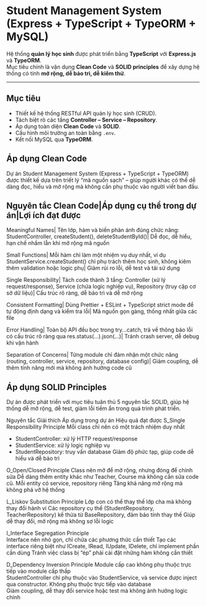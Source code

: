 # Student Management System (Express + TypeScript + TypeORM + MySQL)

Hệ thống **quản lý học sinh** được phát triển bằng **TypeScript** với **Express.js** và **TypeORM**.  
Mục tiêu chính là vận dụng **Clean Code** và **SOLID principles** để xây dựng hệ thống có tính **mở rộng, dễ bảo trì, dễ kiểm thử**.

---

## Mục tiêu
- Thiết kế hệ thống RESTful API quản lý học sinh (CRUD).
- Tách biệt rõ các tầng **Controller – Service – Repository**.
- Áp dụng toàn diện **Clean Code** và **SOLID**.
- Cấu hình môi trường an toàn bằng `.env`.
- Kết nối MySQL qua **TypeORM**.

## Áp dụng Clean Code

Dự án Student Management System (Express + TypeScript + TypeORM) được thiết kế dựa trên triết lý “mã nguồn sạch” – giúp người khác có thể dễ dàng đọc, hiểu và mở rộng mà không cần phụ thuộc vào người viết ban đầu.

## Nguyên tắc Clean Code|Áp dụng cụ thể trong dự án|Lợi ích đạt được
Meaningful Names| Tên lớp, hàm và biến phản ánh đúng chức năng: StudentController, createStudent(), deleteStudentById()| Dễ đọc, dễ hiểu, hạn chế nhầm lẫn khi mở rộng mã nguồn

Small Functions| Mỗi hàm chỉ làm một nhiệm vụ duy nhất, ví dụ StudentService.createStudent() chỉ phụ trách thêm học sinh, không kiêm thêm validation hoặc logic phụ| Giảm rủi ro lỗi, dễ test và tái sử dụng

Single Responsibility| Tách code thành 3 tầng: Controller (xử lý request/response), Service (chứa logic nghiệp vụ), Repository (truy cập cơ sở dữ liệu)| Cấu trúc rõ ràng, dễ bảo trì và dễ mở rộng

Consistent Formatting| Dùng Prettier + ESLint + TypeScript strict mode để tự động định dạng và kiểm tra lỗi| Mã nguồn gọn gàng, thống nhất giữa các file

Error Handling| Toàn bộ API đều bọc trong try...catch, trả về thông báo lỗi có cấu trúc rõ ràng qua res.status(...).json(...)| Tránh crash server, dễ debug khi vận hành

Separation of Concerns| Từng module chỉ đảm nhận một chức năng (routing, controller, service, repository, database config)| Giảm coupling, dễ thêm tính năng mới mà không ảnh hưởng code cũ

## Áp dụng SOLID Principles

Dự án được phát triển với mục tiêu tuân thủ 5 nguyên tắc SOLID, giúp hệ thống dễ mở rộng, dễ test, giảm lỗi tiềm ẩn trong quá trình phát triển.

Nguyên tắc	Giải thích	Áp dụng trong dự án	Hiệu quả đạt được
S_Single Responsibility Principle
Mỗi class chỉ nên có một trách nhiệm duy nhất
- StudentController: xử lý HTTP request/response
- StudentService: xử lý logic nghiệp vụ
- StudentRepository: truy vấn database	Giảm độ phức tạp, giúp code dễ hiểu và dễ bảo trì

O_Open/Closed Principle
Class nên mở để mở rộng, nhưng đóng để chỉnh sửa
Dễ dàng thêm entity khác như Teacher, Course mà không cần sửa code cũ.
Mỗi entity có service, repository riêng	Tăng khả năng mở rộng mà không phá vỡ hệ thống

L_Liskov Substitution Principle
Lớp con có thể thay thế lớp cha mà không thay đổi hành vi
Các repository cụ thể (StudentRepository, TeacherRepository) kế thừa từ BaseRepository, đảm bảo tính thay thế
Giúp dễ thay đổi, mở rộng mà không sợ lỗi logic

I_Interface Segregation Principle	
Interface nên nhỏ gọn, chỉ chứa các phương thức cần thiết
Tạo các interface riêng biệt như ICreate, IRead, IUpdate, IDelete, chỉ implement phần cần dùng
Tránh việc class bị “ép” phải cài đặt những hàm không cần thiết

D_Dependency Inversion Principle
Module cấp cao không phụ thuộc trực tiếp vào module cấp thấp	
StudentController chỉ phụ thuộc vào StudentService, và service được inject qua constructor. Không phụ thuộc trực tiếp vào database	
Giảm coupling, dễ thay đổi service hoặc test mà không ảnh hưởng logic chính
